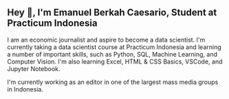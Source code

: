 ## Hey 👋, I'm Emanuel Berkah Caesario, Student at Practicum Indonesia
I am an economic journalist and aspire to become a data scientist. I'm currently taking a data scientist course at Practicum Indonesia and learning a number of important skills, such as Python, SQL, Machine Learning, and Computer Vision. I'm also learning Excel, HTML & CSS Basics, VSCode, and Jupyter Notebook.

I'm currently working as an editor in one of the largest mass media groups in Indonesia.</p>
